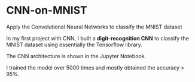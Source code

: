 # CNN-on-MNIST
Apply the Convolutional Neural Networks to classify the MNIST dataset

In my first project with CNN, I built a **digit-recognition CNN** to classify the MNIST dataset using essentially the Tensorflow library.

The CNN architecture is shown in the Jupyter Notebook.

I trained the model over 5000 times and mostly obtained the accuracy > 95%.

